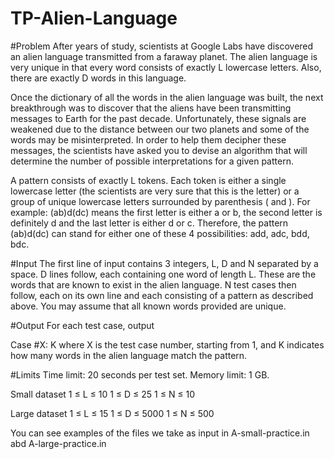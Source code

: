 # TP-Alien-Language

#Problem
After years of study, scientists at Google Labs have discovered an alien language transmitted from a faraway planet. 
The alien language is very unique in that every word consists of exactly L lowercase letters. 
Also, there are exactly D words in this language.

Once the dictionary of all the words in the alien language was built, the next breakthrough was to discover that the aliens have been transmitting messages to Earth for the past decade. Unfortunately, these signals are weakened due to the distance between our two planets and some of the words may be misinterpreted. In order to help them decipher these messages, the scientists have asked you to devise an algorithm that will determine the number of possible interpretations for a given pattern.

A pattern consists of exactly L tokens. 
Each token is either a single lowercase letter (the scientists are very sure that this is the letter) or a group of unique lowercase letters surrounded by parenthesis ( and ). For example: (ab)d(dc) means the first letter is either a or b, the second letter is definitely d and the last letter is either d or c. Therefore, the pattern (ab)d(dc) can stand for either one of these 4 possibilities: add, adc, bdd, bdc.

#Input
The first line of input contains 3 integers, L, D and N separated by a space. D lines follow, each containing one word of length L. These are the words that are known to exist in the alien language. N test cases then follow, each on its own line and each consisting of a pattern as described above. You may assume that all known words provided are unique.

#Output
For each test case, output

Case #X: K
where X is the test case number, starting from 1, and K indicates how many words in the alien language match the pattern.

#Limits
Time limit: 20 seconds per test set.
Memory limit: 1 GB.

Small dataset
1 ≤ L ≤ 10
1 ≤ D ≤ 25
1 ≤ N ≤ 10

Large dataset
1 ≤ L ≤ 15
1 ≤ D ≤ 5000
1 ≤ N ≤ 500

You can see examples of the files we take as input in A-small-practice.in abd A-large-practice.in
